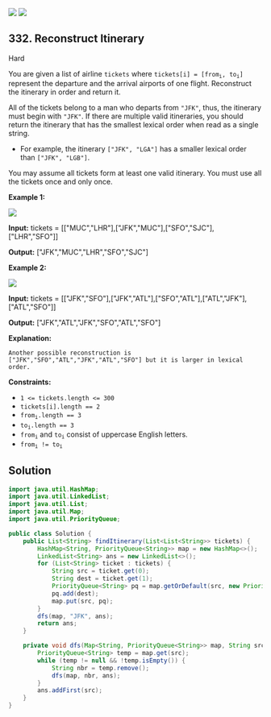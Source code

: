 [![](https://img.shields.io/github/stars/javadev/LeetCode-in-Java?label=Stars&style=flat-square)](https://github.com/javadev/LeetCode-in-Java)
[![](https://img.shields.io/github/forks/javadev/LeetCode-in-Java?label=Fork%20me%20on%20GitHub%20&style=flat-square)](https://github.com/javadev/LeetCode-in-Java/fork)

## 332\. Reconstruct Itinerary

Hard

You are given a list of airline `tickets` where <code>tickets[i] = [from<sub>i</sub>, to<sub>i</sub>]</code> represent the departure and the arrival airports of one flight. Reconstruct the itinerary in order and return it.

All of the tickets belong to a man who departs from `"JFK"`, thus, the itinerary must begin with `"JFK"`. If there are multiple valid itineraries, you should return the itinerary that has the smallest lexical order when read as a single string.

*   For example, the itinerary `["JFK", "LGA"]` has a smaller lexical order than `["JFK", "LGB"]`.

You may assume all tickets form at least one valid itinerary. You must use all the tickets once and only once.

**Example 1:**

![](https://assets.leetcode.com/uploads/2021/03/14/itinerary1-graph.jpg)

**Input:** tickets = \[\["MUC","LHR"],["JFK","MUC"],["SFO","SJC"],["LHR","SFO"]]

**Output:** ["JFK","MUC","LHR","SFO","SJC"] 

**Example 2:**

![](https://assets.leetcode.com/uploads/2021/03/14/itinerary2-graph.jpg)

**Input:** tickets = \[\["JFK","SFO"],["JFK","ATL"],["SFO","ATL"],["ATL","JFK"],["ATL","SFO"]]

**Output:** ["JFK","ATL","JFK","SFO","ATL","SFO"]

**Explanation:**

    Another possible reconstruction is
    ["JFK","SFO","ATL","JFK","ATL","SFO"] but it is larger in lexical order. 

**Constraints:**

*   `1 <= tickets.length <= 300`
*   `tickets[i].length == 2`
*   <code>from<sub>i</sub>.length == 3</code>
*   <code>to<sub>i</sub>.length == 3</code>
*   <code>from<sub>i</sub></code> and <code>to<sub>i</sub></code> consist of uppercase English letters.
*   <code>from<sub>i</sub> != to<sub>i</sub></code>

## Solution

```java
import java.util.HashMap;
import java.util.LinkedList;
import java.util.List;
import java.util.Map;
import java.util.PriorityQueue;

public class Solution {
    public List<String> findItinerary(List<List<String>> tickets) {
        HashMap<String, PriorityQueue<String>> map = new HashMap<>();
        LinkedList<String> ans = new LinkedList<>();
        for (List<String> ticket : tickets) {
            String src = ticket.get(0);
            String dest = ticket.get(1);
            PriorityQueue<String> pq = map.getOrDefault(src, new PriorityQueue<>());
            pq.add(dest);
            map.put(src, pq);
        }
        dfs(map, "JFK", ans);
        return ans;
    }

    private void dfs(Map<String, PriorityQueue<String>> map, String src, LinkedList<String> ans) {
        PriorityQueue<String> temp = map.get(src);
        while (temp != null && !temp.isEmpty()) {
            String nbr = temp.remove();
            dfs(map, nbr, ans);
        }
        ans.addFirst(src);
    }
}
```